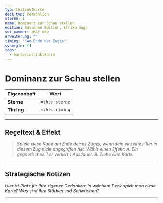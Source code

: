 ```yaml
---
typ: Instinktkarte
deck_typ: Persönlich
sterne: 1
name: Dominanz zur Schau stellen
edition: Savannen Edition, Afrika Saga
set_nummer: SEAF 069
erweiterung: ""
timing: '"Am Ende des Zuges"'
synergie: []
tags:
  - karte/instinktkarte
---
```


# Dominanz zur Schau stellen

| Eigenschaft | Wert |
|---|---|
| **Sterne** | `=this.sterne` |
| **Timing** | `=this.timing` |

---
## Regeltext & Effekt

> *Spiele diese Karte am Ende deines Zuges, wenn dein einzelnes Tier in diesem Zug nicht angegriffen hat. Wähle einen Effekt:
> A) Ein gegnerisches Tier verliert 1 Ausdauer.
> B) Ziehe eine Karte.*

---
## Strategische Notizen

*Hier ist Platz für Ihre eigenen Gedanken: In welchem Deck spielt man diese Karte? Was sind ihre Stärken und Schwächen?*

---
